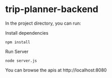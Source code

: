# trip-planner-backend

In the project directory, you can run:

Install dependencies

```$bash
npm install
```
Run Server

```$bash
node server.js
```

You can browse the apis at http://localhost:8080
